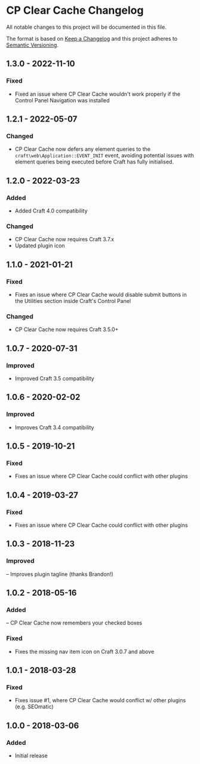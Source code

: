 # CP Clear Cache Changelog

All notable changes to this project will be documented in this file.

The format is based on [Keep a Changelog](http://keepachangelog.com/) and this project adheres to [Semantic Versioning](http://semver.org/).

## 1.3.0 - 2022-11-10
### Fixed
- Fixed an issue where CP Clear Cache wouldn't work properly if the Control Panel Navigation was installed  

## 1.2.1 - 2022-05-07
### Changed
- CP Clear Cache now defers any element queries to the `craft\web\Application::EVENT_INIT` event, avoiding potential issues with element queries being executed before Craft has fully initialised.  

## 1.2.0 - 2022-03-23

### Added
- Added Craft 4.0 compatibility

### Changed
- CP Clear Cache now requires Craft 3.7.x
- Updated plugin icon

## 1.1.0 - 2021-01-21  

### Fixed  
- Fixes an issue where CP Clear Cache would disable submit buttons in the Utilities section inside Craft's Control Panel  

### Changed  
- CP Clear Cache now requires Craft 3.5.0+  

## 1.0.7 - 2020-07-31  

### Improved  

- Improved Craft 3.5 compatibility  

## 1.0.6 - 2020-02-02  

### Improved  

- Improves Craft 3.4 compatibility  

## 1.0.5 - 2019-10-21  

### Fixed  

- Fixes an issue where CP Clear Cache could conflict with other plugins  

## 1.0.4 - 2019-03-27  

### Fixed  

- Fixes an issue where CP Clear Cache could conflict with other plugins  

## 1.0.3 - 2018-11-23  

### Improved  

– Improves plugin tagline (thanks Brandon!)  

## 1.0.2 - 2018-05-16  

### Added  

– CP Clear Cache now remembers your checked boxes  

### Fixed  

- Fixes the missing nav item icon on Craft 3.0.7 and above  

## 1.0.1 - 2018-03-28  

### Fixed  

- Fixes issue #1, where CP Clear Cache would conflict w/ other plugins (e.g. SEOmatic)  

## 1.0.0 - 2018-03-06  

### Added  

- Initial release  
